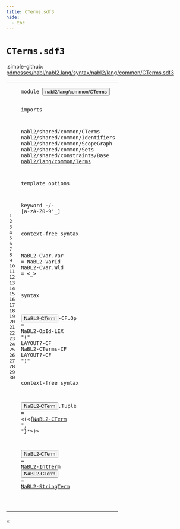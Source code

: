 ```yaml
---
title: CTerms.sdf3
hide:
  - toc
---
```


# `CTerms.sdf3`

:simple-github: [pdmosses/nabl/nabl2.lang/syntax/nabl2/lang/common/CTerms.sdf3]

[pdmosses/nabl/nabl2.lang/syntax/nabl2/lang/common/CTerms.sdf3]: https://github.com/pdmosses/nabl/blob/master/nabl2.lang/syntax/nabl2/lang/common/CTerms.sdf3 "The source file on GitHub"

<div class="sdf3"><table class="highlighttable"><tbody><tr><td class="linenos"><div class="linenodiv"><pre><span></span>1
2
3
4
5
6
7
8
9
10
11
12
13
14
15
16
17
18
19
20
21
22
23
24
25
26
27
28
29
30
</pre></div></td>
<td class="code"><pre><code><span class="keyword">module</span> <button class="modal-open" id="nabl2/lang/common/CTerms_1_8" title="Multi-file references" data-urls="../Main.sdf3/#nabl2/lang/common/CTerms_5_3 line 5; ../../signatures/Functions.sdf3/#nabl2/lang/common/CTerms_8_3 line 8">nabl2/lang/common/CTerms</button>

<span class="keyword">imports</span>

  <span title="External reference">nabl2/shared/common/CTerms</span>
  <span title="External reference">nabl2/shared/common/Identifiers</span>
  <span title="External reference">nabl2/shared/common/ScopeGraph</span>
  <span title="External reference">nabl2/shared/common/Sets</span>
  <span title="External reference">nabl2/shared/constraints/Base</span>
  <a href="../Terms.sdf3/#nabl2/lang/common/Terms_1_8" id="nabl2/lang/common/Terms_10_3" title="Defined at ../Terms.sdf3 line 1">nabl2/lang/common/Terms</a>

<span class="keyword">template options</span>

  <span class="keyword">keyword</span> -/- [<span class="cons_Regular">a</span>-<span class="cons_Regular">z</span><span class="cons_Regular">A</span>-<span class="cons_Regular">Z</span><span class="cons_Regular">0</span>-<span class="cons_Regular">9</span>\'\_]

<span class="keyword">context-free syntax</span>

  <span id="NaBL2-CVar_18_3" title="Not referenced">NaBL2-CVar</span>.<span class="cons_Constructor"><span id="Var_18_14" title="Not referenced">Var</span></span> = <span title="External reference">NaBL2-VarId</span>
  <span id="NaBL2-CVar_19_3" title="Not referenced">NaBL2-CVar</span>.<span class="cons_Constructor"><span id="Wld_19_14" title="Not referenced">Wld</span></span> = &lt;<span class="cons_String">_</span>&gt;

<span class="keyword">syntax</span>

  <button class="modal-open" id="NaBL2-CTerm_23_3" title="Multi-file references" data-urls="#NaBL2-CTerm_27_27 line 27; ../../signatures/Functions.sdf3/#NaBL2-CTerm_33_27 line 33">NaBL2-CTerm</button><span class="keyword">-CF</span>.<span class="cons_Constructor"><span id="Op_23_18" title="Not referenced">Op</span></span>    = <span title="External reference">NaBL2-OpId</span><span class="keyword">-LEX</span> <span class="cons_Lit">"("</span> <span class="keyword">LAYOUT</span>?<span class="keyword">-CF</span> <span title="External reference">NaBL2-CTerms</span><span class="keyword">-CF LAYOUT</span>?<span class="keyword">-CF</span> <span class="cons_Lit">")"</span>

<span class="keyword">context-free syntax</span>

  <button class="modal-open" id="NaBL2-CTerm_27_3" title="Multi-file references" data-urls="#NaBL2-CTerm_27_27 line 27; ../../signatures/Functions.sdf3/#NaBL2-CTerm_33_27 line 33">NaBL2-CTerm</button>.<span class="cons_Constructor"><span id="Tuple_27_15" title="Not referenced">Tuple</span></span> = &lt;<span class="cons_String">(</span>&lt;{<a href="#NaBL2-CTerm_23_3" id="NaBL2-CTerm_27_27" title="Defined at line 23, 27, 29, 30">NaBL2-CTerm</a> <span class="cons_Lit">", "</span>}*&gt;<span class="cons_String">)</span>&gt;

  <button class="modal-open" id="NaBL2-CTerm_29_3" title="Multi-file references" data-urls="#NaBL2-CTerm_27_27 line 27; ../../signatures/Functions.sdf3/#NaBL2-CTerm_33_27 line 33">NaBL2-CTerm</button>       = <a href="../Terms.sdf3/#NaBL2-IntTerm_32_3" id="NaBL2-IntTerm_29_23" title="Defined at ../Terms.sdf3 line 32">NaBL2-IntTerm</a>
  <button class="modal-open" id="NaBL2-CTerm_30_3" title="Multi-file references" data-urls="#NaBL2-CTerm_27_27 line 27; ../../signatures/Functions.sdf3/#NaBL2-CTerm_33_27 line 33">NaBL2-CTerm</button>       = <a href="../Terms.sdf3/#NaBL2-StringTerm_38_3" id="NaBL2-StringTerm_30_23" title="Defined at ../Terms.sdf3 line 38">NaBL2-StringTerm</a>

</code></pre></td></tr></tbody></table></div>

<div id="modal">
  <div id="modal-content">
    <span id="modal-close">&times;</span>
    <h2 id="modal-h2"></h2>
    <p  id="modal-p"></p>
    <ul id="modal-ul"></ul>
  </div>
</div>
